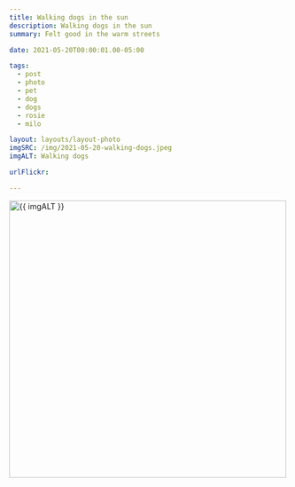 ```yaml
---
title: Walking dogs in the sun
description: Walking dogs in the sun
summary: Felt good in the warm streets

date: 2021-05-20T00:00:01.00-05:00

tags:
  - post
  - photo
  - pet
  - dog
  - dogs
  - rosie
  - milo

layout: layouts/layout-photo
imgSRC: /img/2021-05-20-walking-dogs.jpeg
imgALT: Walking dogs

urlFlickr:

---
```

<p><img class="u-photo img-polaroid" src="{{ imgSRC }}" alt="{{ imgALT }}" width="500" height="500"></p>